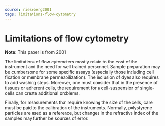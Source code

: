 ```yaml
---
source: rieseberg2001
tags: limitations-flow-cytometry
---
```

# Limitations of flow cytometry

**Note**: This paper is from 2001

The limitations of flow cytometers mostly relate to the cost of the instrument and the need for well trained personnel. Sample preparation may be cumbersome for some specific assays (especially those including cell fixation or membrane permeabilization). The inclusion of dyes also requires to add washing steps. Moreover, one must consider that in the presence of tissues or adherent cells, the requirement for a cell-suspension of single-cells can create additional problems. 

Finally, for measurements that require knowing the size of the cells, care must be paid to the calibration of the instruments. Normally, polystyrene particles are used as a reference, but changes in the refractive index of the samples may further be sources of error. 